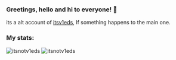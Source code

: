 ### Greetings, hello and hi to everyone! 👋
its a alt account of [itsv1eds](https://github.com/itsv1eds), If something happens to the main one.

### My stats:
![itsnotv1eds](https://github-readme-stats.vercel.app/api?username=itsnotv1eds&theme=graywhite&show_icons=true&layout=compact)
![itsnotv1eds](https://github-readme-stats.vercel.app/api/top-langs/?username=itsnotv1eds&theme=graywhite&layout=compact)
